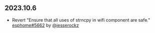 ## 2023.10.6

- Revert "Ensure that all uses of strncpy in wifi component are safe." [esphome#5662](https://github.com/esphome/esphome/pull/5662) by [@jesserockz](https://github.com/jesserockz)

